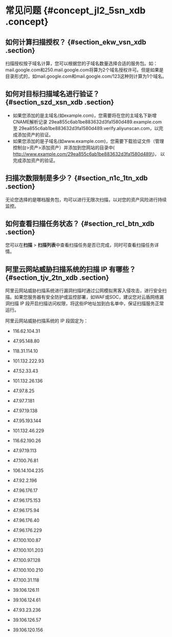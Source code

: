 # 常见问题 {#concept_jl2_5sn_xdb .concept}

## 如何计算扫描授权？ {#section_ekw_vsn_xdb .section}

扫描授权按子域名计算，您可以根据您的子域名数量选择合适的服务包。如：mail.google.com和250.mail.google.com将算为2个域名授权许可。但是如果是目录形式的，如mail.google.com和mail.google.com/123这种则计算为1个域名。

## 如何对目标扫描域名进行验证？ {#section_szd_xsn_xdb .section}

-   如果您添加的是主域名\(如example.com\)，您需要将在您的主域名下新增CNAME解析记录 29ea855c6ab1be883632d3fa1580d489.example.com 至 29ea855c6ab1be883632d3fa1580d489.verify.aliyunscan.com，以完成添加资产的验证。
-   如果您添加的是子域名\(如www.example.com\)，您需要下载验证文件（管理控制台\>资产\>添加资产）并添加到您网站的目录中\( http://www.example.com/29ea855c6ab1be883632d3fa1580d489\)， 以完成添加资产的验证。

## 扫描次数限制是多少？ {#section_n1c_1tn_xdb .section}

无论您选择的是哪档服务包，均可以进行无限次扫描，以对您的资产风险进行持续监控。

## 如何查看扫描任务状态？ {#section_rcl_btn_xdb .section}

您可以在**扫描** \> **扫描列表**中查看扫描任务是否已完成，同时可查看扫描任务详情。

## 阿里云网站威胁扫描系统的扫描 IP 有哪些？ {#section_tjv_2tn_xdb .section}

阿里云网站威胁扫描系统进行漏洞扫描时通过公网模拟黑客入侵攻击，进行安全扫描。如果您服务器有安全防护或监控部署，如WAF或SOC，建议您对云盾网络漏洞扫描 IP 段开启扫描访问权限，将这些IP地址加到白名单中，保证扫描服务正常运行。

阿里云网站威胁扫描系统的 IP 段固定为：

-   116.62.104.31

-   47.95.148.80

-   118.31.114.10

-   101.132.222.93

-   47.52.33.43

-   101.132.26.136

-   47.97.8.25

-   47.97.7.181

-   47.97.19.138

-   47.95.193.144

-   101.132.46.229

-   116.62.190.26

-   47.97.19.113

-   47.100.76.81

-   106.14.104.235

-   47.92.2.196

-   47.96.176.17

-   47.96.175.153

-   47.96.175.94

-   47.96.176.40

-   47.96.176.229

-   47.100.100.87

-   47.100.101.203

-   47.100.97.128

-   47.100.100.210

-   47.100.31.118

-   39.106.126.11

-   39.106.124.61

-   47.93.23.236

-   39.106.126.57

-   39.106.120.156


